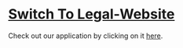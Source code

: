 # [Switch To Legal-Website](https://switch-to-legal.vercel.app)
Check out our application by clicking on it [here](https://switch-to-legal.vercel.app).